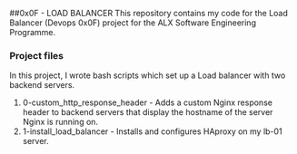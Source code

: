 ##0x0F - LOAD BALANCER
This repository contains my code for the Load Balancer (Devops 0x0F) project
for the ALX Software Engineering Programme.

### Project files
In this project, I wrote bash scripts which set up a Load balancer with
two backend servers.
1. 0-custom_http_response_header - Adds a custom Nginx response header to
	backend servers that display the hostname of the server Nginx is
	running on.
2. 1-install_load_balancer - Installs and configures HAproxy on my lb-01
	server.
